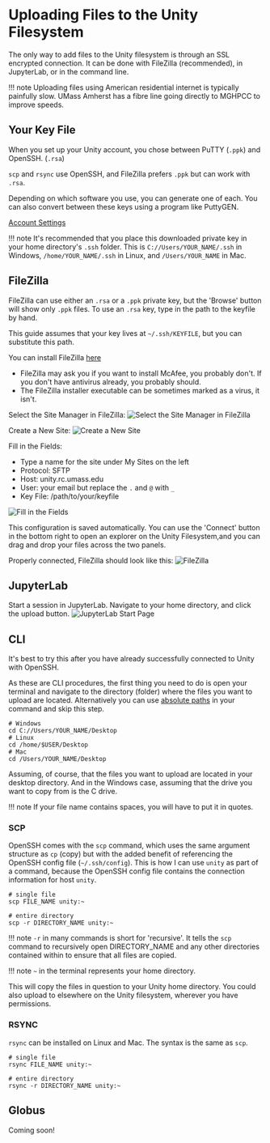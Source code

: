 # Uploading Files to the Unity Filesystem
The only way to add files to the Unity filesystem is through an SSL encrypted connection. It can be done with FileZilla (recommended), in JupyterLab, or in the command line.

!!! note
    Uploading files using American residential internet is typically painfully slow.
    UMass Amherst has a fibre line going directly to MGHPCC to improve speeds.

## Your Key File ##
When you set up your Unity account, you chose between PuTTY (`.ppk`) and OpenSSH. (`.rsa`)

`scp` and `rsync` use OpenSSH, and FileZilla prefers `.ppk` but can work with `.rsa`.

Depending on which software you use, you can generate one of each. You can also convert between these keys using a program like PuttyGEN.

[Account Settings](https://unity.rc.umass.edu/panel/account.php)

!!! note
    It's recommended that you place this downloaded private key in your home directory's `.ssh` folder.
    This is `C://Users/YOUR_NAME/.ssh` in Windows, `/home/YOUR_NAME/.ssh` in Linux, and `/Users/YOUR_NAME` in Mac.

## FileZilla ##
FileZilla can use either an `.rsa` or a `.ppk` private key, but the 'Browse' button will show only `.ppk` files. To use an `.rsa` key, type in the path to the keyfile by hand.

This guide assumes that your key lives at `~/.ssh/KEYFILE`, but you can substitute this path.

You can install FileZilla [here](https://filezilla-project.org/download.php?type=client)

* FileZilla may ask you if you want to install McAfee, you probably don't. If you don't have antivirus already, you probably should.
* The FileZilla installer executable can be sometimes marked as a virus, it isn't.

Select the Site Manager in FileZilla:
![Select the Site Manager in FileZilla](res/select-site-manager.png)

Create a New Site:
![Create a New Site](res/select-new-site.png)

Fill in the Fields:

* Type a name for the site under My Sites on the left
* Protocol: SFTP
* Host: unity.rc.umass.edu
* User: your email but replace the `.` and `@` with `_`
* Key File: /path/to/your/keyfile

![Fill in the Fields](res/site-config.png)

This configuration is saved automatically.
You can use the 'Connect' button in the bottom right to open an explorer on the Unity Filesystem,and you can drag and drop your files across the two panels.

Properly connected, FileZilla should look like this:
![FileZilla](res/done.png)

## JupyterLab ##
Start a session in JupyterLab. Navigate to your home directory, and click the upload button.
![JupyterLab Start Page](res/jupyter-start.png)

## CLI ##
It's best to try this after you have already successfully connected to Unity with OpenSSH.

As these are CLI procedures, the first thing you need to do is open your terminal and navigate to the directory (folder) where the files you want to upload are located. Alternatively you can use [absolute paths](https://networkencyclopedia.com/absolute-path/) in your command and skip this step.
```
# Windows
cd C://Users/YOUR_NAME/Desktop
# Linux
cd /home/$USER/Desktop
# Mac
cd /Users/YOUR_NAME/Desktop
```
Assuming, of course, that the files you want to upload are located in your desktop directory.
And in the Windows case, assuming that the drive you want to copy from is the C drive.

!!! note
    If your file name contains spaces, you will have to put it in quotes.

### SCP ###
OpenSSH comes with the `scp` command, which uses the same argument structure as `cp` (copy) but with the added benefit of referencing the OpenSSH config file (`~/.ssh/config`). This is how I can use `unity` as part of a command, because the OpenSSH config file contains the connection information for host `unity`.
```
# single file
scp FILE_NAME unity:~

# entire directory
scp -r DIRECTORY_NAME unity:~
```
!!! note
    `-r` in many commands is short for 'recursive'.
    It tells the `scp` command to recursively open DIRECTORY_NAME
    and any other directories contained within to ensure that all files are copied.

!!! note
    `~` in the terminal represents your home directory.

This will copy the files in question to your Unity home directory.
You could also upload to elsewhere on the Unity filesystem, wherever you have permissions.

### RSYNC ###
`rsync` can be installed on Linux and Mac. The syntax is the same as `scp`.
```
# single file
rsync FILE_NAME unity:~

# entire directory
rsync -r DIRECTORY_NAME unity:~
```


## Globus ##
Coming soon!